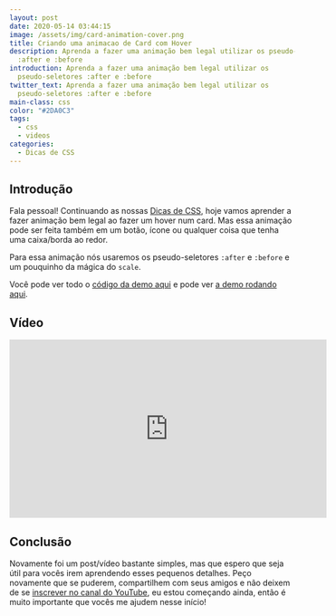 ```yaml
---
layout: post
date: 2020-05-14 03:44:15
image: /assets/img/card-animation-cover.png
title: Criando uma animacao de Card com Hover
description: Aprenda a fazer uma animação bem legal utilizar os pseudo-seletores
  :after e :before
introduction: Aprenda a fazer uma animação bem legal utilizar os
  pseudo-seletores :after e :before
twitter_text: Aprenda a fazer uma animação bem legal utilizar os
  pseudo-seletores :after e :before
main-class: css
color: "#2DA0C3"
tags:
  - css
  - videos
categories:
  - Dicas de CSS
---
```

## Introdução

Fala pessoal! Continuando as nossas [Dicas de CSS](https://willianjusten.com.br/series/#dicas-de-css), hoje vamos aprender a fazer animação bem legal ao fazer um hover num card. Mas essa animação pode ser feita também em um botão, ícone ou qualquer coisa que tenha uma caixa/borda ao redor.

Para essa animação nós usaremos os pseudo-seletores `:after` e `:before` e um pouquinho da mágica do `scale`.

Você pode ver todo o [código da demo aqui](https://github.com/willianjusten/labs/blob/gh-pages/card-hover-animation/index.html) e pode ver [a demo rodando aqui](https://labs.willianjusten.com.br/card-hover-animation/).

## Vídeo

<iframe width="560" height="315" src="https://www.youtube.com/embed/FV4MlZPZ2SE" frameborder="0" allow="accelerometer; autoplay; encrypted-media; gyroscope; picture-in-picture" allowfullscreen></iframe>

## Conclusão

Novamente foi um post/vídeo bastante simples, mas que espero que seja útil para vocês irem aprendendo esses pequenos detalhes. Peço novamente que se puderem, compartilhem com seus amigos e não deixem de se [inscrever no canal do YouTube](https://www.youtube.com/WillianJustenCursos?sub_confirmation=1), eu estou começando ainda, então é muito importante que vocês me ajudem nesse início!
